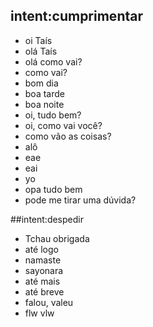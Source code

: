 <!-- Saudação -->
## intent:cumprimentar
- oi Taís
- olá Taís
- olá como vai?
- como vai?
- bom dia
- boa tarde
- boa noite
- oi, tudo bem?
- oi, como vai você?
- como vão as coisas?
- alô
- eae
- eai
- yo
- opa tudo bem
- pode me tirar uma dúvida?

<!-- Despedir -->

##intent:despedir
- Tchau obrigada
- até logo
- namaste
- sayonara
- até mais
- até breve
- falou, valeu
- flw vlw